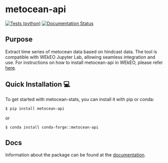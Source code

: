 # metocean-api

[![Tests (python)](https://github.com/MET-OM/metocean-api/actions/workflows/tests.yml/badge.svg)](https://github.com/MET-OM/metocean-api/actions/workflows/tests.yml)
[![Documentation Status](https://readthedocs.org/projects/metocean-api/badge/?version=latest)](https://metocean-api.readthedocs.io/en/latest/?badge=latest)


## Purpose
Extract time series of metocean data based on hindcast data. The tool is compatible with WEkEO Jupyter Lab, allowing seamless integration and use. For instructions on how to install metocean-api in WEkEO, please refer [here](https://docs.google.com/document/d/1sRFJH6371QZ239qK2XZH1naZcSML0ml4BqoTKc0hIOM/edit?usp=sharing).

## Quick Installation 💻

To get started with metocean-stats, you can install it with pip or conda:

```shell
$ pip install metocean-api 
```

or

```shell
$ conda install conda-forge::metocean-api
```


## Docs
Information about the package can be found at the [documentation](https://metocean-api.readthedocs.io/en/latest/index.html).

